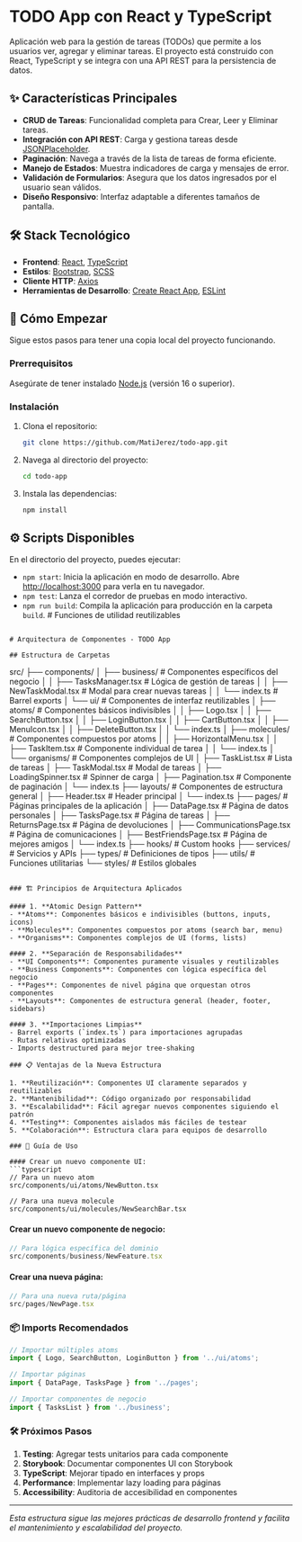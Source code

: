 # TODO App con React y TypeScript

Aplicación web para la gestión de tareas (TODOs) que permite a los usuarios ver, agregar y eliminar tareas. El proyecto está construido con React, TypeScript y se integra con una API REST para la persistencia de datos.

## ✨ Características Principales

-   **CRUD de Tareas**: Funcionalidad completa para Crear, Leer y Eliminar tareas.
-   **Integración con API REST**: Carga y gestiona tareas desde [JSONPlaceholder](https://jsonplaceholder.typicode.com/).
-   **Paginación**: Navega a través de la lista de tareas de forma eficiente.
-   **Manejo de Estados**: Muestra indicadores de carga y mensajes de error.
-   **Validación de Formularios**: Asegura que los datos ingresados por el usuario sean válidos.
-   **Diseño Responsivo**: Interfaz adaptable a diferentes tamaños de pantalla.

## 🛠️ Stack Tecnológico

-   **Frontend**: [React](https://reactjs.org/), [TypeScript](https://www.typescriptlang.org/)
-   **Estilos**: [Bootstrap](https://getbootstrap.com/), [SCSS](https://sass-lang.com/)
-   **Cliente HTTP**: [Axios](https://axios-http.com/)
-   **Herramientas de Desarrollo**: [Create React App](https://create-react-app.dev/), [ESLint](https://eslint.org/)

## 🚀 Cómo Empezar

Sigue estos pasos para tener una copia local del proyecto funcionando.

### Prerrequisitos

Asegúrate de tener instalado [Node.js](https://nodejs.org/) (versión 16 o superior).

### Instalación

1.  Clona el repositorio:
    ```sh
    git clone https://github.com/MatiJerez/todo-app.git
    ```
2.  Navega al directorio del proyecto:
    ```sh
    cd todo-app
    ```
3.  Instala las dependencias:
    ```sh
    npm install
    ```

## ⚙️ Scripts Disponibles

En el directorio del proyecto, puedes ejecutar:

-   `npm start`: Inicia la aplicación en modo de desarrollo. Abre [http://localhost:3000](http://localhost:3000) para verla en tu navegador.
-   `npm test`: Lanza el corredor de pruebas en modo interactivo.
-   `npm run build`: Compila la aplicación para producción en la carpeta `build`.
           # Funciones de utilidad reutilizables
```

# Arquitectura de Componentes - TODO App

## Estructura de Carpetas

```
src/
├── components/
│   ├── business/          # Componentes específicos del negocio
│   │   ├── TasksManager.tsx    # Lógica de gestión de tareas
│   │   ├── NewTaskModal.tsx    # Modal para crear nuevas tareas
│   │   └── index.ts            # Barrel exports
│   └── ui/                # Componentes de interfaz reutilizables
│       ├── atoms/         # Componentes básicos indivisibles
│       │   ├── Logo.tsx
│       │   ├── SearchButton.tsx
│       │   ├── LoginButton.tsx
│       │   ├── CartButton.tsx
│       │   ├── MenuIcon.tsx
│       │   ├── DeleteButton.tsx
│       │   └── index.ts
│       ├── molecules/     # Componentes compuestos por atoms
│       │   ├── HorizontalMenu.tsx
│       │   ├── TaskItem.tsx    # Componente individual de tarea
│       │   └── index.ts
│       └── organisms/     # Componentes complejos de UI
│           ├── TaskList.tsx         # Lista de tareas
│           ├── TaskModal.tsx        # Modal de tareas
│           ├── LoadingSpinner.tsx   # Spinner de carga
│           ├── Pagination.tsx       # Componente de paginación
│           └── index.ts
├── layouts/               # Componentes de estructura general
│   ├── Header.tsx         # Header principal
│   └── index.ts
├── pages/                 # Páginas principales de la aplicación
│   ├── DataPage.tsx       # Página de datos personales
│   ├── TasksPage.tsx      # Página de tareas
│   ├── ReturnsPage.tsx    # Página de devoluciones
│   ├── CommunicationsPage.tsx  # Página de comunicaciones
│   ├── BestFriendsPage.tsx     # Página de mejores amigos
│   └── index.ts
├── hooks/                 # Custom hooks
├── services/              # Servicios y APIs
├── types/                 # Definiciones de tipos
├── utils/                 # Funciones utilitarias
└── styles/                # Estilos globales
```

### 🏗️ Principios de Arquitectura Aplicados

#### 1. **Atomic Design Pattern**
- **Atoms**: Componentes básicos e indivisibles (buttons, inputs, icons)
- **Molecules**: Componentes compuestos por atoms (search bar, menu)
- **Organisms**: Componentes complejos de UI (forms, lists)

#### 2. **Separación de Responsabilidades**
- **UI Components**: Componentes puramente visuales y reutilizables
- **Business Components**: Componentes con lógica específica del negocio
- **Pages**: Componentes de nivel página que orquestan otros componentes
- **Layouts**: Componentes de estructura general (header, footer, sidebars)

#### 3. **Importaciones Limpias**
- Barrel exports (`index.ts`) para importaciones agrupadas
- Rutas relativas optimizadas
- Imports destructured para mejor tree-shaking

### 📋 Ventajas de la Nueva Estructura

1. **Reutilización**: Componentes UI claramente separados y reutilizables
2. **Mantenibilidad**: Código organizado por responsabilidad
3. **Escalabilidad**: Fácil agregar nuevos componentes siguiendo el patrón
4. **Testing**: Componentes aislados más fáciles de testear
5. **Colaboración**: Estructura clara para equipos de desarrollo

### 🔄 Guía de Uso

#### Crear un nuevo componente UI:
```typescript
// Para un nuevo atom
src/components/ui/atoms/NewButton.tsx

// Para una nueva molecule
src/components/ui/molecules/NewSearchBar.tsx
```

#### Crear un nuevo componente de negocio:
```typescript
// Para lógica específica del dominio
src/components/business/NewFeature.tsx
```

#### Crear una nueva página:
```typescript
// Para una nueva ruta/página
src/pages/NewPage.tsx
```

### 📦 Imports Recomendados

```typescript
// Importar múltiples atoms
import { Logo, SearchButton, LoginButton } from '../ui/atoms';

// Importar páginas
import { DataPage, TasksPage } from '../pages';

// Importar componentes de negocio
import { TasksList } from '../business';
```

### 🛠️ Próximos Pasos

1. **Testing**: Agregar tests unitarios para cada componente
2. **Storybook**: Documentar componentes UI con Storybook
3. **TypeScript**: Mejorar tipado en interfaces y props
4. **Performance**: Implementar lazy loading para páginas
5. **Accessibility**: Auditoria de accesibilidad en componentes

---

*Esta estructura sigue las mejores prácticas de desarrollo frontend y facilita el mantenimiento y escalabilidad del proyecto.*

